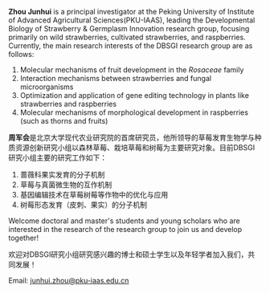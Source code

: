 **Zhou Junhui** is a principal investigator at the Peking University of Institute of Advanced Agricultural Sciences(PKU-IAAS), leading the Developmental Biology of Strawberry & Germplasm Innovation research group, focusing primarily on wild strawberries, cultivated strawberries, and raspberries. Currently, the main research interests of the DBSGI research group are as follows:<br />
1. Molecular mechanisms of fruit development in the *Rosaceae* family <br /> 
2. Interaction mechanisms between strawberries and fungal microorganisms <br /> 
3. Optimization and application of gene editing technology in plants like strawberries and raspberries <br /> 
4. Molecular mechanisms of morphological development in raspberries (such as thorns and fruits) <br />


**周军会**是北京大学现代农业研究院的首席研究员，他所领导的草莓发育生物学与种质资源创新研究小组以森林草莓、栽培草莓和树莓为主要研究对象。目前DBSGI研究小组主要的研究工作如下：<br />
1. 蔷薇科果实发育的分子机制 <br />
2. 草莓与真菌微生物的互作机制 <br />
3. 基因编辑技术在草莓树莓等作物中的优化与应用 <br />
4. 树莓形态发育（皮刺、果实）的分子机制 <br />

Welcome doctoral and master's students and young scholars who are interested in the research of the research group to join us and develop together!

欢迎对DBSGI研究小组研究感兴趣的博士和硕士学生以及年轻学者加入我们，共同发展！

Email: junhui.zhou@pku-iaas.edu.cn
